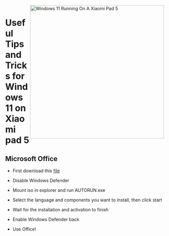 <img align="right" src="https://raw.githubusercontent.com/erdilS/Port-Windows-11-Xiaomi-Pad-5/main/nabu.png" width="425" alt="Windows 11 Running On A Xiaomi Pad 5">

# Useful Tips and Tricks for Windows 11 on Xiaomi pad 5

## Microsoft Office

- First download this [file](https://drive.google.com/file/d/1st8xVpxtJbe2GVTEZrC_RNumKllR97Hp/view?usp=sharing)
  
- Disable Windows Defender
  
- Mount iso in explorer and run AUTORUN.exe
  
- Select the language and components you want to install, then click start 
  
- Wait for the installation and activation to finish

- Enable Windows Defender back

- Use Office!
